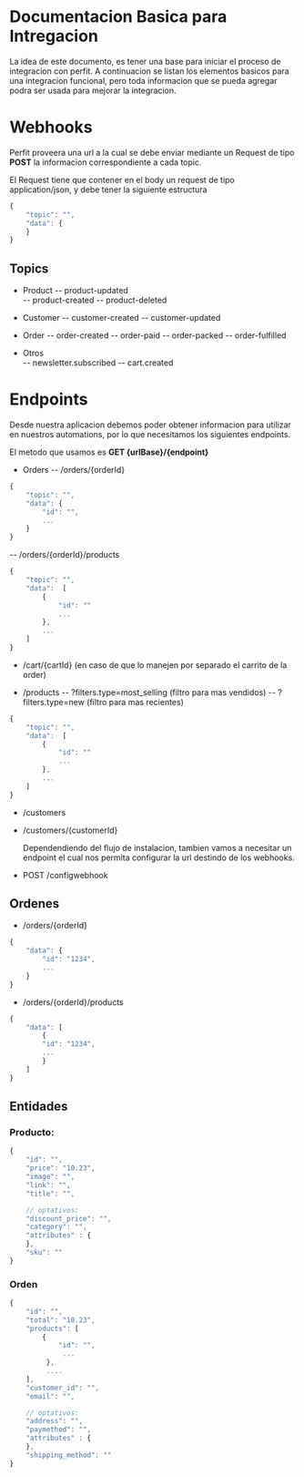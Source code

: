 # Documentacion Basica para Intregacion
 
 La idea de este documento, es tener una base para iniciar el proceso de integracion con perfit. A continuacion se listan los elementos basicos para una integracion funcional, pero toda informacion que se pueda agregar podra ser usada para mejorar la integracion.

# Webhooks

Perfit proveera una url a la cual se debe enviar mediante un Request  de tipo **POST**  la informacion correspondiente a cada topic.

El Request tiene que contener en el body un request de tipo  application/json, y debe tener la siguiente estructura

```javascript
{
	"topic": "",
	"data": {
	}
}
```

## Topics

- Product
--  product-updated  
--  product-created
--  product-deleted
-  Customer
--   customer-created
--   customer-updated  
- Order
--  order-created
--   order-paid
--   order-packed 
--  order-fulfilled
    
- Otros    
--   newsletter.subscribed
--   cart.created

# Endpoints

Desde nuestra aplicacion debemos poder obtener informacion para utilizar en nuestros automations, por lo que necesitamos los siguientes endpoints.

El metodo que usamos es **GET {urlBase}/{endpoint}**
 
- Orders
--  /orders/{orderId}
```javascript
{
	"topic": "",
	"data": {
		"id": "",
		...
	}
}
```
--   /orders/{orderId}/products
```javascript
{
	"topic": "",
	"data":  [
		{
			"id": ""
			...
		},
		...
	]
}
```
-   /cart/{cartId} (en caso de que lo manejen por separado el carrito de la order)
   
-   /products
-- ?filters.type=most_selling (filtro para mas vendidos)
-- ?filters.type=new (filtro para mas recientes)

```javascript
{
	"topic": "",
	"data":  [
		{
			"id": ""
			...
		},
		...
	]
}
```
    
-   /customers
-   /customers/{customerId}
    
    Dependendiendo del flujo de instalacion, tambien vamos a necesitar un endpoint el cual nos permita configurar la url destindo de los webhooks.
    
-   POST /configwebhook

## Ordenes

-   /orders/{orderId}
```javascript
{
	"data": {
		"id": "1234",
		...
	}
}
```
-   /orders/{orderId}/products
```javascript
{
	"data": [
		{
		"id": "1234",
		...
		}
	]
}
```
## Entidades


### Producto:

```javascript
{
	"id": "",
	"price": "10.23",
	"image": "",
	"link": "",
	"title": "",

	// optativos:
	"discount_price": "",
	"category": "",
	"attributes" : {
	},
	"sku": ""
}
```

### Orden

```javascript
{
	"id": "",
	"total": "10.23",
	"products": [ 
		{
			"id": "",
			 ...
		 },
		 ....
	],
	"customer_id": "",
	"email": "",

	// optativos:
	"address": "",
	"paymethod": "",
	"attributes" : {
	},
	"shipping_method": ""
}
```
